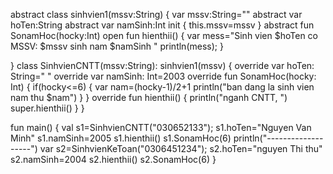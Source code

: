 abstract class sinhvien1(mssv:String)
{
    var mssv:String=""
    abstract var hoTen:String
    abstract var namSinh:Int
    init {
        this.mssv=mssv
    }
    abstract fun SonamHoc(hocky:Int)
    open fun hienthii()
    {
        var mess="Sinh vien $hoTen co MSSV: $mssv sinh nam $namSinh "
        println(mess);
    }

}
class SinhvienCNTT(mssv:String): sinhvien1(mssv)
{
    override var hoTen: String=" "
    override var namSinh: Int=2003
    override  fun SonamHoc(hocky: Int)
    {
        if(hocky<=6)
        {
            var nam=(hocky-1)/2+1
            println("ban dang la sinh vien nam thu $nam")
        }
    }
    override fun hienthii() {
        println("nganh CNTT, ")
        super.hienthii()
    }
}




fun main()
{
    val s1=SinhvienCNTT("030652133");
    s1.hoTen="Nguyen Van Minh"
    s1.namSinh=2005
    s1.hienthii()
    s1.SonamHoc(6)
    println("-------------------")
    var s2=SinhvienKeToan("0306451234");
    s2.hoTen="nguyen Thi thu"
    s2.namSinh=2004
    s2.hienthii()
    s2.SonamHoc(6)
}

